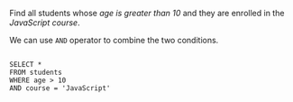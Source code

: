 Find all students whose
_age is greater than 10_
and they are enrolled in the _JavaScript course_.

We can use `AND` operator to combine the two conditions.

<Editor lang="sql" dbName="students1.db">
<code>
SELECT *
FROM students
WHERE age > 10
AND course = 'JavaScript'
</code>
</Editor>